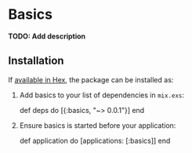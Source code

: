 # Basics

**TODO: Add description**

## Installation

If [available in Hex](https://hex.pm/docs/publish), the package can be installed as:

  1. Add basics to your list of dependencies in `mix.exs`:

        def deps do
          [{:basics, "~> 0.0.1"}]
        end

  2. Ensure basics is started before your application:

        def application do
          [applications: [:basics]]
        end
